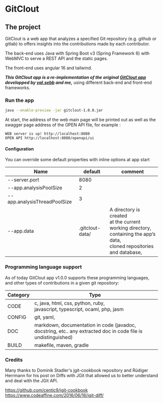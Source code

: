 # GitClout

## The project
GitClout is a web app that analyzes a specified Git repository (e.g. github or gitlab) to offers insights into the contributions made by each contributor.

The back-end uses Java with Spring Boot v3 (Spring Framework 6) with WebMVC to serve a REST API and the static pages.

The front-end uses angular 16 and tailwind.

***This GitClout app is a re-implementation of the original [GitClout app](https://gitlab.com/4nt0ineB/sebbah-bastos) developped by [val.sebb](https://gitlab.com/val.sebb) and me,***
using different back-end and front-end frameworks.

### Run the app
```sh
java --enable-preview -jar gitclout-1.0.0.jar 
```

At start, the address of the web main page will be printed out as well as the swagger page address of the OPEN API file, for example :
```shell
WEB server is up! http://localhost:8080
OPEN API http://localhost:8080/openapi/ui
```

#### Configuration

You can override some default properties with inline options at app start


| Name                          | default         | comment                                                                                                                                 |
|-------------------------------|-----------------|-----------------------------------------------------------------------------------------------------------------------------------------|
| --server.port                 | 8080            |                                                                                                                                         |
| --app.analysisPoolSize        | 2               |                                                                                                                              
| --app.analysisThreadPoolSize  | 3               |                                                                                                                                         |
| --app.data                    | .gitclout-data/ | A directory is created <br>at the current working directory, <br> containing the app’s data, <br>cloned repositories and database, <br> |





### Programming language support

As of today GitClout app v1.0.0 supports these programming languages,
and other types of contributions in a given git repository:


| Category | Type                                                                                                          | 
|----------|---------------------------------------------------------------------------------------------------------------|
| CODE     | c, java, html, css, python, ruby, <br/>javascript, typescript, ocaml, php, jasm                               |
| CONFIG   | git, yaml,                                                                                                    |
| DOC      | markdown, documentation in code (javadoc, docstring, etc.. any extracted doc in code file is undistinguished) |
| BUILD    | makefile, maven, gradle                                                                                       |


### Credits

Many thanks to Dominik Stadler's jgit-cookbook repository and Rüdiger Herrmann for his post on Diffs with JGit
that allowed us to better understand and deal with the JGit API.<br>

https://github.com/centic9/jgit-cookbook <br>
https://www.codeaffine.com/2016/06/16/jgit-diff/
